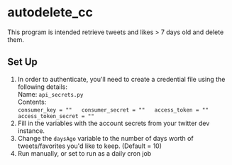 # autodelete_cc

This program is intended retrieve tweets and likes > 7 days old and delete them.

## Set Up

1. In order to authenticate, you'll need to create a credential file using the following details:  
	Name: `api_secrets.py`  
	Contents:  
		```
		consumer_key = ""  
		consumer_secret = ""  
		access_token = ""  
		access_token_secret = ""  
		```
2. Fill in the variables with the account secrets from your twitter dev instance.
3. Change the `daysAgo` variable to the number of days worth of tweets/favorites you'd like to keep. (Default = 10)
4. Run manually, or set to run as a daily cron job
